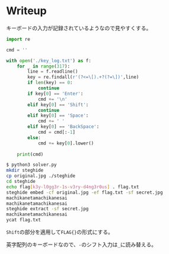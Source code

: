 # Writeup

キーボードの入力が記録されているようなので見やすくする。

```py
import re

cmd = ''

with open('./key_log.txt') as f:
    for _ in range(317):
        line = f.readline()
        key = re.findall(r'(?<=\[).+?(?=\])',line)
        if len(key) == 0:
            continue
        if key[0] == 'Enter':
            cmd += '\n'
        elif key[0] == 'Shift':
            continue
        elif key[0] == 'Space':
            cmd += ' '
        elif key[0] == 'BackSpace':
            cmd = cmd[:-1]
        else:
            cmd += key[0].lower()
    
    print(cmd)
```

```bash
$ python3 solver.py 
mkdir steghide
cp original.jpg ./steghide
cd steghide
echo flag[k3y-l0gg3r-1s-v3ry-d4ng3r0us] . flag.txt
steghide embed -cf original.jpg -ef flag.txt -sf secret.jpg
machikanetamachikanesai
machikanetamachikanesai
steghide extract -sf secret.jpg
machikanetamachikanesai
ycat flag.txt
```

`Shift`の部分を適用して`FLAG{}`の形式にする。

英字配列のキーボードなので、`-`のシフト入力は`_`に読み替える。

<!-- FLAG{k3y_l0gg3r_1s_v3ry_d4ng3r0us} -->
